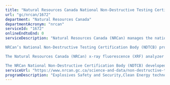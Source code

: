 ```yaml
---
title: "Natural Resources Canada National Non-Destructive Testing Certification Body: Portable tube-based X-ray fluorescence analyzer operator certification"
url: "gc/nrcan/1672"
department: "Natural Resources Canada"
departmentAcronym: "nrcan"
serviceId: "1672"
onlineEndtoEnd: 0
serviceDescription: "Natural Resources Canada (NRCan) manages the national program in Canada that certifies people who perform non-destructive testing (NDT).

NRCan’s National Non-Destructive Testing Certification Body (NDTCB) provides: Portable tube-based X-ray fluorescence (XRF) analyzer operator certification.

The Natural Resources Canada (NRCan) x-ray fluorescence (XRF) analyzer operator certification program comprises radiation safety training and examination components that are based on the non-destructive testing method of radiographic testing.

The NRCan National Non-Destructive Certification Body (NDTCB) developed and implemented its XRF certification program in collaboration with Health Canada. Health Canada publishes safety codes that are incorporated into the Canada Labour Code, which applies to federally regulated sectors. An addendum specifically applicable to portable hand-held x-ray tubes based on open-beam XRF devices falls within the scope of Safety Code 32. It requires individuals who use “portable hand-held x-ray tube based open-beam XRF” devices to be certified."
serviceUrl: "https://www.nrcan.gc.ca/science-and-data/non-destructive-testing/x-ray-fluorescence-analyzer-operator-certification/19572"
programDescription: "Explosives Safety and Security,Clean Energy technology Policy, Research and Engagement"
---
```

